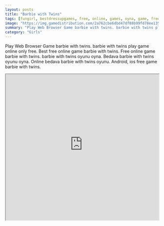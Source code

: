 ```yaml
---
layout: posts
title: "Barbie with Twins"
tags: [fungirl, bestdressupgames, free, online, games, oyna, game, free, games, play, play, games]
image: "https://img.gamedistribution.com/2a762cbe6dbd47df88b99fd78ee135fb-512x384.jpeg"
summary: "Play Web Browser Game barbie with twins. barbie with twins play game online only free. Best free online game barbie with twins. Free online game barbie with twins. barbie with twins oyunu oyna. Bedava barbie with twins oyunu oyna. Online bedava barbie with twins oyunu. Android, ios free game barbie with twins."
category: "Girls"
---
```


Play Web Browser Game barbie with twins. barbie with twins play game online only free. Best free online game barbie with twins. Free online game barbie with twins. barbie with twins oyunu oyna. Bedava barbie with twins oyunu oyna. Online bedava barbie with twins oyunu. Android, ios free game barbie with twins.

<iframe width="100%" height="480px;" src="https://html5.gamedistribution.com/2a762cbe6dbd47df88b99fd78ee135fb/"></iframe>